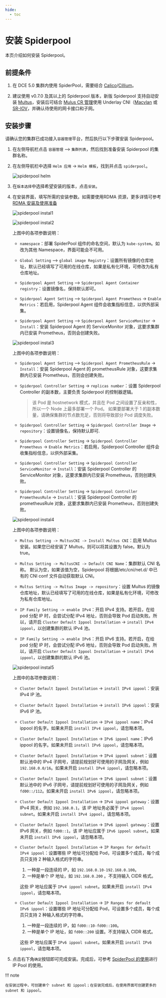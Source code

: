 ```yaml
---
hide:
  - toc
---
```


# 安装 Spiderpool

本页介绍如何安装 Spiderpool。

## 前提条件

1. 在 DCE 5.0 集群内使用 SpiderPool，需要结合 [Calico](../../calico/index.md)/[Cillium](../../cilium/index.md)。

2. 建议使用 v0.7.0 及其以上的 Spiderpool 版本，新版 Spiderpool 支持自动安装 [Multus](../../multus-underlay/install.md)，安装后可结合 [Mulus CR 管理](../../../config/multus-cr.md)使用 Underlay CNI（[Macvlan](../../multus-underlay/macvlan.md) 或 [SR-IOV](../../multus-underlay/sriov.md)，并确认待使用的网卡接口和子网。

## 安装步骤

请确认您的集群已成功接入`容器管理`平台，然后执行以下步骤安装 Spiderpool。

1. 在左侧导航栏点击 `容器管理` —> `集群列表`，然后找到准备安装 Spiderpool 的集群名称。

2. 在左侧导航栏中选择 `Helm 应用` -> `Helm 模板`，找到并点击 `spiderpool`。

    ![spiderpool helm](https://docs.daocloud.io/daocloud-docs-images/docs/zh/docs/network/images/spiderpool-helm.png)

3. 在`版本选择`中选择希望安装的版本，点击`安装`。

4. 在安装界面，填写所需的安装参数。如需要使用RDMA 资源，更多详情可参考 [RDMA 安装及使用准备](rdmapara.md)

    ![spiderpool instal1](https://docs.daocloud.io/daocloud-docs-images/docs/zh/docs/network/images/spiderpool-install1.png)

    ![spiderpool instal2](https://docs.daocloud.io/daocloud-docs-images/docs/zh/docs/network/images/spiderpool-install2.png)

    上图中的各项参数说明：

    - `namespace`：部署 SpiderPool 组件的命名空间，默认为 `kube-system`。如改为其他 Namespace，界面可能会不可用。

    - `Global Setting` —> `global image Registry`：设置所有镜像的仓库地址，默认已经填写了可用的在线仓库，如果是私有化环境，可修改为私有仓库地址。

    - `Spiderpool Agent Setting` —> `Spiderpool Agent Container registry`：设置镜像名，保持默认即可。

    - `Spiderpool Agent Setting` —> `Spiderpool Agent Prometheus` -> `Enable Metrics`：若启用，Spiderpool Agent 组件会收集指标信息，以供外部采集。

    - `Spiderpool Agent Setting` —> `Spiderpool Agent ServiceMonitor` -> `Install`：安装 Spiderpool Agent 的 ServiceMonitor 对象，这要求集群内已安装 Prometheus，否则会创建失败。

    ![spiderpool instal3](https://docs.daocloud.io/daocloud-docs-images/docs/zh/docs/network/images/spiderpool-install3.png)

    上图中的各项参数说明：

    - `Spiderpool Agent Setting` —> `Spiderpool Agent PrometheusRule` -> `Install`：安装 Spiderpool Agent 的 prometheusRule 对象，这要求集群内已安装 Prometheus，否则会创建失败。

    - `Spiderpool Controller Setting` -> `replicas number`：设置 Spiderpool Controller 的副本数，主要负责 Spiderpool 的控制器逻辑。

        > 该 Pod 是 hostnetwork 模式，并且在 Pod 之间设置了反亲和性，所以一个 Node 上最多部署一个 Pod。
        如果要部署大于 1 的副本数量，请确保集群的节点数充足，否则将导致部分 Pod 调度失败。

    - `Spiderpool Controller Setting` -> `Spiderpool Controller Image` -> `repository`：设置镜像名，保持默认即可.

    - `Spiderpool Controller Setting` -> `Spiderpool Controller Prometheus` -> `Enable Metrics`：若启用，Spiderpool Controller 组件会收集指标信息，以供外部采集。

    - `Spiderpool Controller Setting` -> `Spiderpool Controller ServiceMonitor` -> `Install`：安装 Spiderpool Controller 的 ServiceMonitor 对象，这要求集群内已安装 Prometheus，否则创建失败。

    - `Spiderpool Controller Setting` -> `Spiderpool Controller PrometheusRule` -> `Install`：安装 Spiderpool Controller 的 prometheusRule 对象，这要求集群内已安装 Prometheus，否则创建失败。

    ![spiderpool instal4](https://docs.daocloud.io/daocloud-docs-images/docs/zh/docs/network/images/spiderpool-install4.png)

    上图中的各项参数说明：

    - `Multus Setting -> MultusCNI -> Install Multus CNI`：启用 Multus 安装。如果您已经安装了 Multus，则可以将其设置为 false。默认为 true。

    - `Multus Setting -> MultusCNI -> Default CNI Name`：集群默认 CNI 名称。 默认为空，如果该值为空，Spiderpool 将根据/etc/cni/net.d/ 中已有的 CNI conf 文件自动获取默认 CNI。

    - `Multus Setting -> Multus Image -> repository`：设置 Multus 的镜像仓库地址，默认已经填写了可用的在线仓库，如果是私有化环境，可修改为私有仓库地址。

    - `IP Family Setting -> enable IPv4`：开启 IPv4 支持。若开启，在给 pod 分配 IP 时，会尝试分配 IPv4 地址，否则会导致 Pod 启动失败。所以，请开启 `Cluster Default Ippool Installation` -> `install IPv4 ippool`，以创建集群的默认 IPv4 池。

    - `IP Family Setting -> enable IPv6`：开启 IPv6 支持。若开启，在给 pod 分配 IP 时，会尝试分配 IPv6 地址，否则会导致 Pod 启动失败。所以，请开启 `Cluster Default Ippool Installation` -> `install IPv6 ippool`，以创建集群的默认 IPv6 池。

    ![spiderpool instal5](https://docs.daocloud.io/daocloud-docs-images/docs/zh/docs/network/images/spiderpool-install5.png)

    上图中的各项参数说明：

    - `Cluster Default Ippool Installation` -> `install IPv4 ippool`：安装 IPv4 IP 池。

    - `Cluster Default Ippool Installation` -> `install IPv6 ippool`：安装 IPv6 IP 池。

    - `Cluster Default Ippool Installation` -> `IPv4 ippool name`：IPv4 ippool 的名字。如果未开启 `install IPv4 ippool`，请忽略本项。

    - `Cluster Default Ippool Installation` -> `IPv6 ippool name`：IPv6 ippool 的名字。如果未开启 `install IPv6 ippool`，请忽略本项。

    - `Cluster Default Ippool Installation` -> `IPv4 ippool subnet`：设置默认池中的 IPv4 子网号，请提前规划好可使用的子网及网关，例如 `192.168.0.0/16`。如果未开启 `install IPv4 ippool`，请忽略本项。

    - `Cluster Default Ippool Installation` -> `IPv6 ippool subnet`：设置默认池中的 IPv6 子网号，请提前规划好可使用的子网及网关，例如 `fd00::/112`。如果未开启 `install IPv6 ippool`，请忽略本项。

    - `Cluster Default Ippool Installation` -> `IPv4 ippool gateway`：设置 IPv4 网关，例如 `192.168.0.1`，该 IP 地址务必属于 `IPv4 ippool subnet`。如果未开启 `install IPv4 ippool`，请忽略本项。

    - `Cluster Default Ippool Installation` -> `IPv6 ippool gateway`：设置 IPv6 网关，例如 `fd00::1`，该 IP 地址应属于 `IPv6 ippool subnet`。如果未开启 `install IPv6 ippool`，请忽略本项。

    - `Cluster Default Ippool Installation` -> `IP Ranges for default IPv4 ippool`：设置哪些 IP 地址可分配给 Pod，可设置多个成员，每个成员只支持 2 种输入格式的字符串。

        1. 一种是一段连续的 IP，如 `192.168.0.10-192.168.0.100`。
        2. 一种是单个 IP 地址，如 `192.168.0.200` 。不支持输入 CIDR 格式。

        这些 IP 地址应属于 `IPv4 ippool subnet`。如果未开启 `install IPv4 ippool`，请忽略本项。

    - `Cluster Default Ippool Installation` -> `IP Ranges for default IPv6 ippool`：设置哪些 IP 地址可分配给 Pod，可设置多个成员，每个成员只支持 2 种输入格式的字符串。

        1. 一种是一段连续的 IP，如 `fd00::10-fd00::100`。
        2. 一种是单个 IP 地址，如 `fd00::200` 设置。不支持输入 CIDR 格式。

        这些 IP 地址应属于 `IPv6 ippool subnet`。如果未开启 `install IPv6 ippool`，请忽略本项。

5. 点击右下角`确定`按钮即可完成安装。完成后，可参考 [SpiderPool 的使用](../../../config/use-ippool/usage.md)进行 IP Pool 的使用。

!!! note

    在安装过程中，可创建单个 subnet 和 ippool；在安装完成后，在使用界面可创建更多的 subnet 和 ippool。
